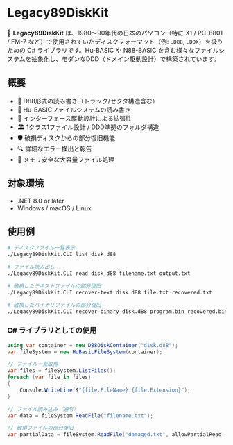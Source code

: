# Legacy89DiskKit

📀 **Legacy89DiskKit** は、1980〜90年代の日本のパソコン（特に X1 / PC-8801 / FM-7 など）で使用されていたディスクフォーマット（例: `.D88`, `.DDX`）を扱うための C# ライブラリです。Hu-BASIC や N88-BASIC を含む様々なファイルシステムを抽象化し、モダンなDDD（ドメイン駆動設計）で構築されています。

## 概要

- 💽 D88形式の読み書き（トラック/セクタ構造含む）
- 📂 Hu-BASICファイルシステムの読み書き
- 🧠 インターフェース駆動設計による拡張性
- 🏛️ 1クラス1ファイル設計 / DDD準拠のフォルダ構造
- 🛡️ 破損ディスクからの部分復旧機能
- 🔍 詳細なエラー検出と報告
- 💾 メモリ安全な大容量ファイル処理

## 対象環境

- .NET 8.0 or later
- Windows / macOS / Linux

## 使用例

```bash
# ディスクファイル一覧表示
./Legacy89DiskKit.CLI list disk.d88

# ファイル読み出し
./Legacy89DiskKit.CLI read disk.d88 filename.txt output.txt

# 破損したテキストファイルの部分復旧
./Legacy89DiskKit.CLI recover-text disk.d88 file.txt recovered.txt

# 破損したバイナリファイルの部分復旧  
./Legacy89DiskKit.CLI recover-binary disk.d88 program.bin recovered.bin
```

### C# ライブラリとしての使用

```csharp
using var container = new D88DiskContainer("disk.d88");
var fileSystem = new HuBasicFileSystem(container);

// ファイル一覧取得
var files = fileSystem.ListFiles();
foreach (var file in files)
{
    Console.WriteLine($"{file.FileName}.{file.Extension}");
}

// ファイル読み込み（通常）
var data = fileSystem.ReadFile("filename.txt");

// 破損ファイルの部分復旧
var partialData = fileSystem.ReadFile("damaged.txt", allowPartialRead: true);

